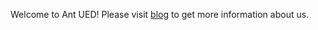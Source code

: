 Welcome to Ant UED! Please visit [blog](https://github.com/ant-ued/blog/issues) to get more information about us.
